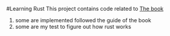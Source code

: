 #Learning Rust
This project contains code related to [The book](https://doc.rust-lang.org/book/)

1. some are implemented followed the guide of the book
2. some are my test to figure out how rust works
